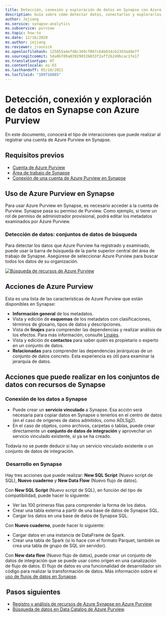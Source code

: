 ```yaml
---
title: Detección, conexión y exploración de datos en Synapse con Azure Purview
description: Guía sobre cómo detectar datos, conectarlos y explorarlos en Synapse
author: Jejiang
ms.service: synapse-analytics
ms.subservice: purview
ms.topic: how-to
ms.date: 12/16/2020
ms.author: jejiang
ms.reviewer: jrasnick
ms.openlocfilehash: 125855a4efd8c369cf067c64b034cb23d3adde7f
ms.sourcegitcommit: 5da0bf89a039290326033f2aff26249bcac1fe17
ms.translationtype: HT
ms.contentlocale: es-ES
ms.lasthandoff: 05/10/2021
ms.locfileid: "109716085"
---
```

# <a name="discover-connect-and-explore-data-in-synapse-using-azure-purview"></a>Detección, conexión y exploración de datos en Synapse con Azure Purview 

En este documento, conocerá el tipo de interacciones que puede realizar al registrar una cuenta de Azure Purview en Synapse. 

## <a name="prerequisites"></a>Requisitos previos 

- [Cuenta de Azure Purview](../../purview/create-catalog-portal.md) 
- [Área de trabajo de Synapse](../quickstart-create-workspace.md) 
- [Conexión de una cuenta de Azure Purview en Synapse](quickstart-connect-azure-purview.md) 

## <a name="using-azure-purview-in-synapse"></a>Uso de Azure Purview en Synapse 

Para usar Azure Purview en Synapse, es necesario acceder a la cuenta de Purview. Synapse pasa su permiso de Purview. Como ejemplo, si tiene un rol de permiso de administrador provisional, podrá editar los metadatos examinados por Azure Purview. 

### <a name="data-discovery-search-datasets"></a>Detección de datos: conjuntos de datos de búsqueda 

Para detectar los datos que Azure Purview ha registrado y examinado, puede usar la barra de búsqueda de la parte superior central del área de trabajo de Synapse. Asegúrese de seleccionar Azure Purview para buscar todos los datos de su organización. 

[![Búsqueda de recursos de Azure Purview](./media/purview-access.png)](./media/purview-access.png#lightbox)

## <a name="azure-purview-actions"></a>Acciones de Azure Purview 

Esta es una lista de las características de Azure Purview que están disponibles en Synapse: 
- **Información general** de los metadatos. 
- Vista y edición de **esquemas** de los metadatos con clasificaciones, términos de glosario, tipos de datos y descripciones. 
- Vista de **linajes** para comprender las dependencias y realizar análisis de los efectos. Para más información, consulte [Linajes](../../purview/catalog-lineage-user-guide.md).
- Vista y edición de **contactos** para saber quién es propietario o experto en un conjunto de datos. 
- **Relacionadas** para comprender las dependencias jerárquicas de un conjunto de datos concreto. Esta experiencia es útil para examinar la jerarquía de datos.

## <a name="actions-that-you-can-perform-over-datasets-with-synapse-resources"></a>Acciones que puede realizar en los conjuntos de datos con recursos de Synapse 

### <a name="connect-data-to-synapse"></a>Conexión de los datos a Synapse 

- Puede crear un **servicio vinculado** a Synapse. Esa acción será necesaria para copiar datos en Synapse o tenerlos en el centro de datos (en el caso de orígenes de datos admitidos, como ADLSg2). 
- En el caso de objetos, como archivos, carpetas o tablas, puede crear directamente un **conjunto de datos de integración** y aprovechar un servicio vinculado existente, si ya se ha creado. 

Todavía no se puede deducir si hay un servicio vinculado existente o un conjunto de datos de integración. 

###  <a name="develop-in-synapse"></a>Desarrollo en Synapse 

Hay tres acciones que puede realizar: **New SQL Script** (Nuevo script de SQL), **Nuevo cuaderno** y **New Data Flow** (Nuevo flujo de datos). 

Con **New SQL Script** (Nuevo script de SQL), en función del tipo de compatibilidad, puede hacer lo siguiente: 
- Ver las 100 primeras filas para comprender la forma de los datos. 
- Crear una tabla externa a partir de una base de datos de Synapse SQL. 
- Cargar los datos en una base de datos de Synapse SQL. 
 
Con **Nuevo cuaderno**, puede hacer lo siguiente: 
- Cargar datos en una instancia de DataFrame de Spark. 
- Crear una tabla de Spark (si lo hace con el formato Parquet, también se crea una tabla de grupo de SQL sin servidor). 
 
Con **New data flow** (Nuevo flujo de datos), puede crear un conjunto de datos de integración que se puede usar como origen en una canalización de flujo de datos. El flujo de datos es una funcionalidad de desarrollador sin código para realizar la transformación de datos. Más información sobre el [uso de flujos de datos en Synapse](../quickstart-data-flow.md).

##  <a name="nextsteps"></a>Pasos siguientes 

- [Registro y análisis de recursos de Azure Synapse en Azure Purview](../../purview/register-scan-azure-synapse-analytics.md)
- [Búsqueda de datos en Data Catalog de Azure Purview](../../purview/how-to-search-catalog.md).
